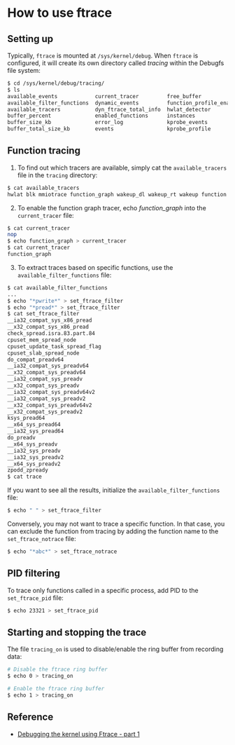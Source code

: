 # How to use ftrace

## Setting up

Typically, `ftrace` is mounted at `/sys/kernel/debug`. When `ftrace` is configured, it will create its own directory called *tracing* within the Debugfs file system:

```bash
$ cd /sys/kernel/debug/tracing/
$ ls
available_events            current_tracer         free_buffer               max_graph_depth  saved_cmdlines_size  set_ftrace_pid      stack_trace_filter  trace_marker_raw     tracing_on
available_filter_functions  dynamic_events         function_profile_enabled  options          saved_tgids          set_graph_function  synthetic_events    trace_options        tracing_thresh
available_tracers           dyn_ftrace_total_info  hwlat_detector            per_cpu          set_event            set_graph_notrace   timestamp_mode      trace_pipe           uprobe_events
buffer_percent              enabled_functions      instances                 printk_formats   set_event_pid        snapshot            trace               trace_stat           uprobe_profile
buffer_size_kb              error_log              kprobe_events             README           set_ftrace_filter    stack_max_size      trace_clock         tracing_cpumask
buffer_total_size_kb        events                 kprobe_profile            saved_cmdlines   set_ftrace_notrace   stack_trace         trace_marker        tracing_max_latency
```

## Function tracing

1. To find out which tracers are available, simply cat the `available_tracers` file in the `tracing` directory:

```bash
$ cat available_tracers
hwlat blk mmiotrace function_graph wakeup_dl wakeup_rt wakeup function nop
```

2. To enable the function graph tracer, echo *function_graph* into the `current_tracer` file:

```bash
$ cat current_tracer
nop
$ echo function_graph > current_tracer
$ cat current_tracer
function_graph
```

3. To extract traces based on specific functions, use the `available_filter_functions` file:

```bash
$ cat available_filter_functions
...
$ echo "*pwrite*" > set_ftrace_filter
$ echo "*pread*" > set_ftrace_filter
$ cat set_ftrace_filter
__ia32_compat_sys_x86_pread
__x32_compat_sys_x86_pread
check_spread.isra.83.part.84
cpuset_mem_spread_node
cpuset_update_task_spread_flag
cpuset_slab_spread_node
do_compat_preadv64
__ia32_compat_sys_preadv64
__x32_compat_sys_preadv64
__ia32_compat_sys_preadv
__x32_compat_sys_preadv
__ia32_compat_sys_preadv64v2
__ia32_compat_sys_preadv2
__x32_compat_sys_preadv64v2
__x32_compat_sys_preadv2
ksys_pread64
__x64_sys_pread64
__ia32_sys_pread64
do_preadv
__x64_sys_preadv
__ia32_sys_preadv
__ia32_sys_preadv2
__x64_sys_preadv2
zpodd_zpready
$ cat trace
```

If you want to see all the results, initialize the `available_filter_functions` file:

```bash
$ echo " " > set_ftrace_filter
```

Conversely, you may not want to trace a specific function. In that case, you can exclude the function from tracing by adding the function name to the `set_ftrace_notrace` file:

```bash
$ echo "*abc*" > set_ftrace_notrace
```

## PID filtering

To trace only functions called in a specific process, add PID to the `set_ftrace_pid` file:

```bash
$ echo 23321 > set_ftrace_pid
```

## Starting and stopping the trace

The file `tracing_on` is used to disable/enable the ring buffer from recording data:

```bash
# Disable the ftrace ring buffer
$ echo 0 > tracing_on

# Enable the ftrace ring buffer 
$ echo 1 > tracing_on
```

## Reference
 - [Debugging the kernel using Ftrace - part 1](https://lwn.net/Articles/365835/)